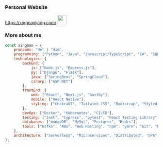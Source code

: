 ### Personal Website 
https://xingnanjiang.com/ <img src="https://emojis.slackmojis.com/emojis/images/1531849430/4246/blob-sunglasses.gif?1531849430" width="30"/>


### More about me


```javascript
const xingnan = {
    pronouns: "He" | "Him",
    programming: ["Python", "Java", "Javascript/TypeScript", "C#", "SQL", "HTML/CSS"],
    technologies: {
        backEnd: {
            js: ["Node.js", "Express.js"],
            py: ["Django", "Flask"],
            java: ["SpringBoot", "SpringCloud"],
            csharp: ["ASP.NET"]
        },
        frontEnd: {
            web: ["React", "Next.js", "Gastby"],
            mobile: ["React Native"],
            styling: ["ChakraUI", "Tailwind CSS", "Bootstrap", "Styled Components"]
        },
        devOps: ["Docker", "Kubernetes", "CI/CD"],
        testing: ["Jest", "Cypress", "pytest", "React Testing Library"],
        databases: ["mongoDB", "MySql", "Postgres", "Redis"],
        tools: ["Kafka", "AWS", "Web Hosting", "npm", "yarn", "Git", "RPC", "RabbitMQ", "Redis"]
    },
    architecture: ["Serverless", "Microservices", "Distributed", "SPA", "Static Sites"]
};
```
  
